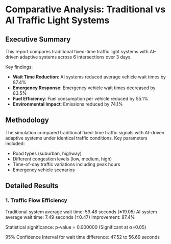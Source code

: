 # Comparative Analysis: Traditional vs AI Traffic Light Systems

## Executive Summary

This report compares traditional fixed-time traffic light systems with AI-driven adaptive systems across 6 intersections over 3 days.

Key findings:
- **Wait Time Reduction**: AI systems reduced average vehicle wait times by 87.4%
- **Emergency Response**: Emergency vehicle wait times decreased by 83.5%
- **Fuel Efficiency**: Fuel consumption per vehicle reduced by 55.1%
- **Environmental Impact**: Emissions reduced by 74.1%

## Methodology

The simulation compared traditional fixed-time traffic signals with AI-driven adaptive systems under identical traffic conditions.
Key parameters included:
- Road types (suburban, highway)
- Different congestion levels (low, medium, high)
- Time-of-day traffic variations including peak hours
- Emergency vehicle scenarios

## Detailed Results

### 1. Traffic Flow Efficiency

Traditional system average wait time: 59.48 seconds (±19.05)
AI system average wait time: 7.49 seconds (±0.47)
Improvement: 87.4%

Statistical significance: p-value = 0.000000 (Significant at α=0.05)

95% Confidence Interval for wait time difference: 47.52 to 56.69 seconds